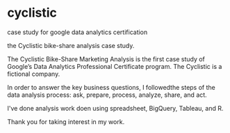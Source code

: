 # cyclistic
case study for google data analytics certification

the Cyclistic bike-share analysis case study.  

The Cyclistic Bike-Share Marketing Analysis is the first case study of Google’s Data Analytics Professional Certificate program. 
The Cyclistic is a fictional company. 

In order to answer the key business questions, I followedthe steps of the data analysis process: ask, prepare, process, analyze, share, and act.

I've done analysis work doen using spreadsheet, BigQuery, Tableau, and R.

Thank you for taking interest in my work. 
